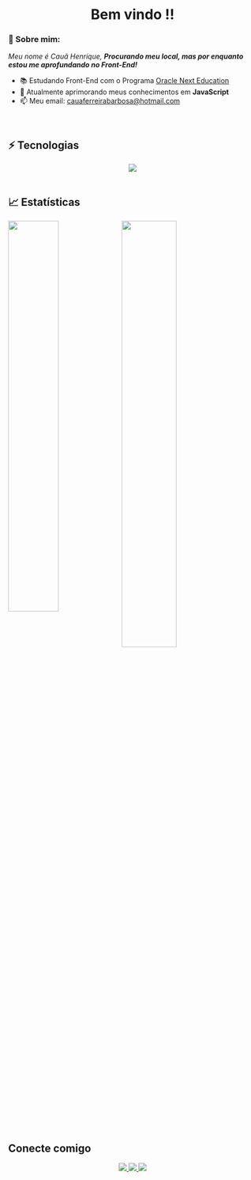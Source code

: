 <h1 align='center'> Bem vindo !! </h1>

### 👋 Sobre mim:

<p>
  <em>
    Meu nome é Cauã Henrique, <strong>Procurando meu local, mas por enquanto estou me aprofundando no Front-End! </strong>
  </em>
</p>
 
 - 📚 Estudando Front-End com o Programa <a href="https://www.oracle.com/br/education/oracle-next-education/" target="_blank"> Oracle Next Education </a>
- 🚀 Atualmente aprimorando meus conhecimentos em <strong>JavaScript</strong>
- 📫 Meu email: cauaferreirabarbosa@hotmail.com

<br>

## ⚡ Tecnologias

<div align="center">
  <img src="https://skillicons.dev/icons?i=html,css,js,python,git,github"></img>
</div>
  
<br>

## 📈 Estatísticas

<img align="left" width="45%" src="https://github-readme-stats.vercel.app/api?username=cauahfb&show_icons=true&theme=merko"></img>

<img width="47%" src="https://github-readme-stats.vercel.app/api/top-langs/?username=cauahfb&layout=compact&theme=merko"></img>

##  Conecte comigo

<div align="center">
  <p>
<a href="https://www.linkedin.com/in/cauahenrique/" target="_blank"> 
	<img src="https://img.shields.io/badge/LinkedIn-0077B5?style=for-the-badge&logo=linkedin&logoColor=white" />
<a href="mailto:cauaferreirabarbosa@hotmail.com"> 
	<img src="https://img.shields.io/badge/Gmail-D14836?style=for-the-badge&logo=gmail&logoColor=white" />
 </a>
 <a href="https://www.instagram.com/caua_hfb/" target="_blank"> 
	<img src="https://img.shields.io/badge/Instagram-E4405F?style=for-the-badge&logo=instagram&logoColor=white" />
 </a><br><br>
</div>

